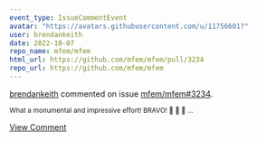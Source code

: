 ```yaml
---
event_type: IssueCommentEvent
avatar: "https://avatars.githubusercontent.com/u/11756601?"
user: brendankeith
date: 2022-10-07
repo_name: mfem/mfem
html_url: https://github.com/mfem/mfem/pull/3234
repo_url: https://github.com/mfem/mfem
---
```


<a href='https://github.com/brendankeith' target='_blank'>brendankeith</a> commented on issue <a href='https://github.com/mfem/mfem/pull/3234' target='_blank'>mfem/mfem#3234</a>.

<small>What a monumental and impressive effort! BRAVO! :clap: :clap: :clap:...</small>

<a href='https://github.com/mfem/mfem/pull/3234' target='_blank'>View Comment</a>